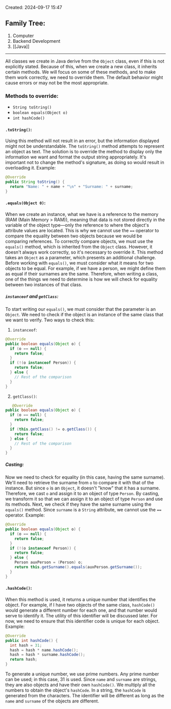Created: 2024-09-17 15:47
## Family Tree:
1. Computer
2. Backend Development
3. [[Java]]
-- -
All classes we create in Java derive from the `Object` class, even if this is not explicitly stated. Because of this, when we create a new class, it inherits certain methods. We will focus on some of these methods, and to make them work correctly, we need to override them. The default behavior might cause errors or may not be the most appropriate.
### Methods to override:
- `String toString()`
- `boolean equals(Object o)`
- `int hashCode()`
#### `.toString()`:
Using this method will not result in an error, but the information displayed might not be understandable. The `toString()` method attempts to represent an object as text. The solution is to override the method to display only the information we want and format the output string appropriately. It's important not to change the method's signature, as doing so would result in overloading it.
Example:
```java
@Override
public String toString() {
  return "Name: " + name + "\n" + "Surname: " + surname;
}
```
#### `.equals(Object 0)`:
When we create an instance, what we have is a reference to the memory (RAM (Main Memory > RAM)), meaning that data is not stored directly in the variable of the object type—only the reference to where the object's attribute values are located. This is why we cannot use the `==` operator to compare the equality between two objects because we would be comparing references.
To correctly compare objects, we must use the `equals()` method, which is inherited from the `Object` class. However, it doesn't always work correctly, so it's necessary to override it. This method takes an `Object` as a parameter, which presents an additional challenge.
Before working with `equals()`, we must consider what it means for two objects to be equal. For example, if we have a person, we might define them as equal if their surnames are the same. Therefore, when writing a class, one of the things we need to determine is how we will check for equality between two instances of that class.
##### **`instanceof` and `getClass`:** 
To start writing our `equals()`, we must consider that the parameter is an `Object`. We need to check if the object is an instance of the same class that we want to verify.
Two ways to check this:
1. `instanceof`:
```java
@Override
public boolean equals(Object o) {
  if (o == null) {
    return false;
  }
  if (!(o instanceof Person)) {
    return false;
  } else {
    // Rest of the comparison
  }
}   
```
2. `getClass()`:
```java
   @Override
public boolean equals(Object o) {
  if (o == null) {
    return false;
  }
  if (this.getClass() != o.getClass()) {
    return false;
  } else {
    // Rest of the comparison
  }
}
```
##### Casting:
Now we need to check for equality (in this case, having the same surname). We'll need to retrieve the surname from `o` to compare it with that of the instance. But since `o` is an `Object`, it doesn't "know" that it has a surname.
Therefore, we cast `o` and assign it to an object of type `Person`. By casting, we transform it so that we can assign it to an object of type `Person` and use its methods.
Next, we check if they have the same surname using the `equals()` method. Since `surname` is a `String` attribute, we cannot use the `==` operator.
Example:
```java
@Override
public boolean equals(Object o) {
  if (o == null) {
    return false;
  }
  if (!(o instanceof Person)) {
    return false;
  } else {
    Person auxPerson = (Person) o;
    return this.getSurname().equals(auxPerson.getSurname());
  }
}
```
#### `.hashCode()`:
When this method is used, it returns a unique number that identifies the object. For example, if I have two objects of the same class, `hashCode()` would generate a different number for each one, and that number would serve to identify it. The utility of this identifier will be discussed later. For now, we need to ensure that this identifier code is unique for each object.
Example:
```java
@Override
public int hashCode() {
  int hash = 31;
  hash = hash * name.hashCode();
  hash = hash * surname.hashCode();
  return hash;
}
```
To generate a unique number, we use prime numbers. Any prime number can be used; in this case, 31 is used. Since `name` and `surname` are strings, they are also objects and have their own `hashCode()`. We multiply all the numbers to obtain the object's `hashCode`. In a string, the `hashCode` is generated from the characters. The identifier will be different as long as the `name` and `surname` of the objects are different.